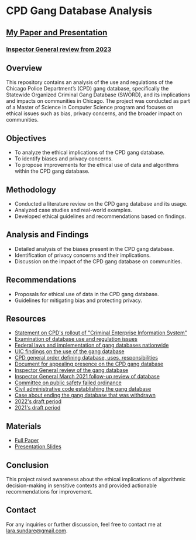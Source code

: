 # CPD Gang Database Analysis

## [My Paper and Presentation](docs/)


### [Inspector General review from 2023](https://igchicago.org/wp-content/uploads/2023/11/Recent-Developments-on-CPDs-Use-of-Gang-Data.pdf)



## Overview
This repository contains an analysis of the use and regulations of the Chicago Police Department’s (CPD) gang database, specifically the Statewide Organized Criminal Gang Database (SWORD), and its implications and impacts on communities in Chicago. The project was conducted as part of a Master of Science in Computer Science program and focuses on ethical issues such as bias, privacy concerns, and the broader impact on communities.

## Objectives
- To analyze the ethical implications of the CPD gang database.
- To identify biases and privacy concerns.
- To propose improvements for the ethical use of data and algorithms within the CPD gang database.

## Methodology
- Conducted a literature review on the CPD gang database and its usage.
- Analyzed case studies and real-world examples.
- Developed ethical guidelines and recommendations based on findings.

## Analysis and Findings
- Detailed analysis of the biases present in the CPD gang database.
- Identification of privacy concerns and their implications.
- Discussion on the impact of the CPD gang database on communities.

## Recommendations
- Proposals for ethical use of data in the CPD gang database.
- Guidelines for mitigating bias and protecting privacy.

## Resources
- [Statement on CPD's rollout of "Criminal Enterprise Information System"](https://abc7chicago.com/chicago-police-department-criminal-enterprise-information-system-cpd-gang-database-violence/5970975/)
- [Examination of database use and regulation issues](https://blockclubchicago.org/2021/07/28/police-gang-database-is-riddled-with-errors-and-has-ruined-lives-aldermen-say-so-why-is-it-cpd-still-using-it/)
- [Federal laws and implementation of gang databases nationwide](https://ilr.law.uiowa.edu/print/volume-106-issue-3/constructing-a-compromise-the-current-state-of-gang-database-legislation-and-how-to-effectuate-nationwide-reform/)
- [UIC findings on the use of the gang database](http://erasethedatabase.com/wp-content/uploads/2018/02/Tracked-Targeted-0217.pdf)
- [CPD general order defining database, uses, responsibilities](https://home.chicagopolice.org/wp-content/uploads/2019/04/Criminal-Enterprise-Databse-DRAFT-11-APR-19-version-2.pdf)
- [Document for appealing presence on the CPD gang database](https://igchicago.org/wp-content/uploads/2019/11/CPD-31.615.pdf)
- [Inspector General review of the gang database](https://igchicago.org/wp-content/uploads/2019/04/OIG-CPD-Gang-Database-Review.pdf)
- [Inspector General March 2021 follow-up review of database](https://igchicago.org/wp-content/uploads/2021/03/OIG-Follow-Up-Inquiry-on-the-Chicago-Police-Departments-Gang-Database.pdf)
- [Committee on public safety failed ordinance](https://chicago.legistar.com/LegislationDetail.aspx?ID=3584670&GUID=8042C182-BD43-4AA5-8531-3EE0782E6CAC&Options=Advanced&Search=&FullText=1)
- [Civil administrative code establishing the gang database](https://www.ilga.gov/legislation/ilcs/fulltext.asp?DocName=002026050K2605-305)
- [Case about ending the gang database that was withdrawn](https://www.clearinghouse.net/detail.php?id=17999)
- [2022's draft period](https://home.chicagopolice.org/draft_policy/new-public-posting-request-criminal-enterprise-information-system-policy-draft/)
- [2021's draft period](https://home.chicagopolice.org/draft_policy/criminal-enterprise-information-system-policy-draft/)


## Materials
- [Full Paper](docs/paper.md)
- [Presentation Slides](docs/Presentation-for-Download-only.pdf)

## Conclusion
This project raised awareness about the ethical implications of algorithmic decision-making in sensitive contexts and provided actionable recommendations for improvement.

## Contact
For any inquiries or further discussion, feel free to contact me at [lara.sundare@gmail.com](mailto:lara.sundare@gmail.com).
